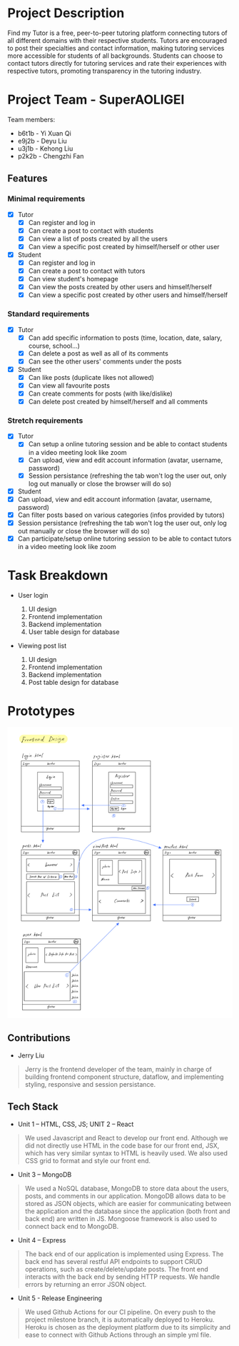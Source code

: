 # Project Description

Find my Tutor is a free, peer-to-peer tutoring platform connecting tutors of all different domains with their respective students. Tutors are encouraged to post their specialties and contact information, making tutoring services more accessible for students of all backgrounds. Students can choose to contact tutors directly for tutoring services and rate their experiences with respective tutors, promoting transparency in the tutoring industry.

# Project Team - SuperAOLIGEI

Team members:
* b6t1b - Yi Xuan Qi
* e9j2b - Deyu Liu
* u3j1b - Kehong Liu
* p2k2b - Chengzhi Fan

<!-- # Project Task Requirements

Minimal Requirements:
* User login
* User register
* Viewing post list
* Viewing a specific post

Standard Requirements:
* Creating a new post
* Commenting on a post
* Posts management for a user
* Deleting a post owned by a user

Stretch Requirements:
* Filtering posts by specified criteria, such as course number.
* Providing a sharing system of study resources -->

## Features

### Minimal requirements

- [x] Tutor
  - [x] Can register and log in
  - [x] Can create a post to contact with students
  - [x] Can view a list of posts created by all the users
  - [x] Can view a specific post created by himself/herself or other user

- [x] Student
  - [x] Can register and log in
  - [x] Can create a post to contact with tutors
  - [x] Can view student's homepage
  - [x] Can view the posts created by other users and himself/herself
  - [x] Can view a specific post created by other users and himself/herself

### Standard requirements

- [x] Tutor
    - [x] Can add specific information to posts (time, location, date, salary, course, school...)
    - [x] Can delete a post as well as all of its comments
    - [x] Can see the other users' comments under the posts 

- [x] Student
  - [x] Can like posts (duplicate likes not allowed)
  - [x] Can view all favourite posts 
  - [x] Can create comments for posts (with like/dislike)
  - [x] Can delete post created by himself/herself and all comments 
 
### Stretch requirements

- [x] Tutor
  - [x] Can setup a online tutoring session and be able to contact students in a video meeting look like zoom
  - [x] Can upload, view and edit account information (avatar, username, password)
  - [x] Session persistance (refreshing the tab won't log the user out, only log out manually or close the browser will do so) 

- [x]  Student
  - [x] Can upload, view and edit account information (avatar, username, password)
  - [x] Can filter posts based on various categories (infos provided by tutors)
  - [x] Session persistance (refreshing the tab won't log the user out, only log out manually or close the browser will do so) 
  - [x] Can participate/setup online tutoring session to be able to contact tutors in a video meeting look like zoom

# Task Breakdown

* User login
    1. UI design
    2. Frontend implementation
    3. Backend implementation
    4. User table design for database

* Viewing post list
    1. UI design
    2. Frontend implementation
    3. Backend implementation
    4. Post table design for database

# Prototypes

![Image of prototypes](Project%20Requirements/prototypes.png)


## Contributions

- Jerry Liu

> Jerry is the frontend developer of the team, mainly in charge of building frontend component structure, dataflow, and implementing styling, responsive and session persistance.

## Tech Stack 
- Unit 1 – HTML, CSS, JS; UNIT 2 – React
> We used Javascript and React to develop our front end. Although we did not directly use HTML in the code base for our front end, JSX, which has very similar syntax to HTML is heavily used. We also used CSS grid to format and style our front end.
- Unit 3 – MongoDB
> We used a NoSQL database, MongoDB to store data about the users, posts, and comments in our application. MongoDB allows data to be stored as JSON objects, which are easier for communicating between the application and the database since the application (both front and back end) are written in JS. Mongoose framework is also used to connect back end to MongoDB.
- Unit 4 – Express
> The back end of our application is implemented using Express. The back end has several restful API endpoints to support CRUD operations, such as create/delete/update posts. The front end interacts with the back end by sending HTTP requests. We handle errors by returning an error JSON object.
- Unit 5 - Release Engineering
> We used Github Actions for our CI pipeline. On every push to the project milestone branch, it is automatically deployed to Heroku. Heroku is chosen as the deployment platform due to its simplicity and ease to connect with Github Actions through an simple yml file.
